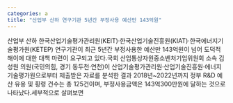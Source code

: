 ```yaml
---
categories: a
title: "산업부 산하 연구기관 5년간 부정사용 예산만 143억원"
---
```

산업부 산하 한국산업기술평가관리원(KEIT)·한국산업기술진흥원(KIAT)·한국에너지기술평가원(KETEP) 연구기관이 최근 5년간 부정사용한 예산만 143억원이 넘어 도덕적 해이에 대한 대책 마련이 요구되고 있다.국회 산업통상자원중소벤처기업위원회 소속 김성원 의원(국민의힘, 경기 동두천·연천)이 산업기술평가관리원·산업기술진흥원·에너지기술평가원으로부터 제출받은 자료를 분석한 결과 2018년~2022년까지 정부 R&D 예산 유용 및 횡령 건수는 총 125건이며, 부정사용금액은 143억300만원에 달하는 것으로 나타났다.세부적으로 살펴보면